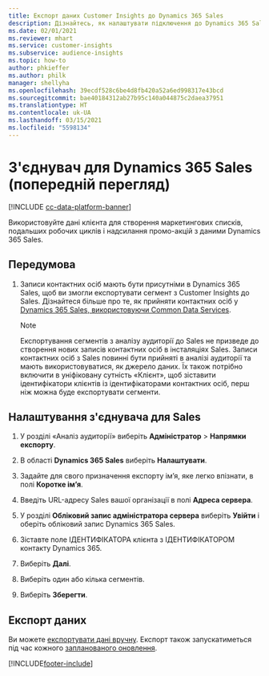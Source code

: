 ```yaml
---
title: Експорт даних Customer Insights до Dynamics 365 Sales
description: Дізнайтесь, як налаштувати підключення до Dynamics 365 Sales.
ms.date: 02/01/2021
ms.reviewer: mhart
ms.service: customer-insights
ms.subservice: audience-insights
ms.topic: how-to
author: phkieffer
ms.author: philk
manager: shellyha
ms.openlocfilehash: 39ecdf528c6be4d8fb420a52a6ed998317e43bcd
ms.sourcegitcommit: bae40184312ab27b95c140a044875c2daea37951
ms.translationtype: HT
ms.contentlocale: uk-UA
ms.lasthandoff: 03/15/2021
ms.locfileid: "5598134"
---
```

# <a name="connector-for-dynamics-365-sales-preview"></a>З'єднувач для Dynamics 365 Sales (попередній перегляд)

[!INCLUDE [cc-data-platform-banner](../includes/cc-data-platform-banner.md)]

Використовуйте дані клієнта для створення маркетингових списків, подальших робочих циклів і надсилання промо-акцій з даними Dynamics 365 Sales.

## <a name="prerequisite"></a>Передумова

1. Записи контактних осіб мають бути присутніми в Dynamics 365 Sales, щоб ви змогли експортувати сегмент з Customer Insights до Sales. Дізнайтеся більше про те, як прийняти контактних осіб у [Dynamics 365 Sales, використовуючи Common Data Services](connect-power-query.md).

   > [!NOTE]
   > Експортування сегментів з аналізу аудиторії до Sales не призведе до створення нових записів контактних осіб в інсталяціях Sales. Записи контактних осіб з Sales повинні бути прийняті в аналізі аудиторії та мають використовуватися, як джерело даних. Їх також потрібно включити в уніфіковану сутність «Клієнт», щоб зіставити ідентифікатори клієнтів із ідентифікаторами контактних осіб, перш ніж можна буде експортувати сегменти.

## <a name="configure-the-connector-for-sales"></a>Налаштування з'єднувача для Sales

1. У розділі «Аналіз аудиторії» виберіть **Адміністратор** > **Напрямки експорту**.

1. В області **Dynamics 365 Sales** виберіть **Налаштувати**.

1. Задайте для свого призначення експорту ім’я, яке легко впізнати, в полі **Коротке ім’я**.

1. Введіть URL-адресу Sales вашої організації в полі **Адреса сервера**.

1. У розділі **Обліковий запис адміністратора сервера** виберіть **Увійти** і оберіть обліковий запис Dynamics 365 Sales.

1. Зіставте поле ІДЕНТИФІКАТОРА клієнта з ІДЕНТИФІКАТОРОМ контакту Dynamics 365.

1. Виберіть **Далі**.

1. Виберіть один або кілька сегментів.

1. Виберіть **Зберегти**.

## <a name="export-the-data"></a>Експорт даних

Ви можете [експортувати дані вручну](export-destinations.md). Експорт також запускатиметься під час кожного [запланованого оновлення](system.md#schedule-tab).


[!INCLUDE[footer-include](../includes/footer-banner.md)]